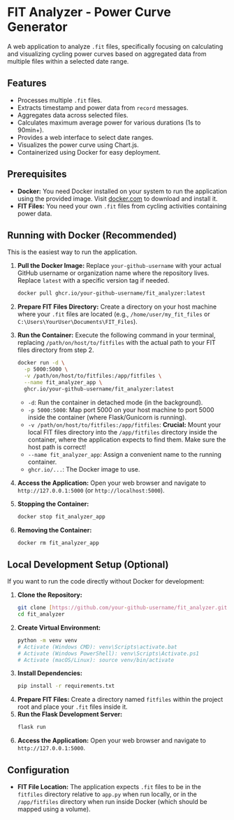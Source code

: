 # FIT Analyzer - Power Curve Generator

A web application to analyze `.fit` files, specifically focusing on calculating and visualizing cycling power curves based on aggregated data from multiple files within a selected date range.

## Features

* Processes multiple `.fit` files.
* Extracts timestamp and power data from `record` messages.
* Aggregates data across selected files.
* Calculates maximum average power for various durations (1s to 90min+).
* Provides a web interface to select date ranges.
* Visualizes the power curve using Chart.js.
* Containerized using Docker for easy deployment.

## Prerequisites

* **Docker:** You need Docker installed on your system to run the application using the provided image. Visit [docker.com](https://www.docker.com/get-started) to download and install it.
* **FIT Files:** You need your own `.fit` files from cycling activities containing power data.

## Running with Docker (Recommended)

This is the easiest way to run the application.

1.  **Pull the Docker Image:**
    Replace `your-github-username` with your actual GitHub username or organization name where the repository lives. Replace `latest` with a specific version tag if needed.
    ```bash
    docker pull ghcr.io/your-github-username/fit_analyzer:latest
    ```

2.  **Prepare FIT Files Directory:**
    Create a directory on your host machine where your `.fit` files are located (e.g., `/home/user/my_fit_files` or `C:\Users\YourUser\Documents\FIT_Files`).

3.  **Run the Container:**
    Execute the following command in your terminal, replacing `/path/on/host/to/fitfiles` with the actual path to your FIT files directory from step 2.

    ```bash
    docker run -d \
      -p 5000:5000 \
      -v /path/on/host/to/fitfiles:/app/fitfiles \
      --name fit_analyzer_app \
      ghcr.io/your-github-username/fit_analyzer:latest
    ```
    * `-d`: Run the container in detached mode (in the background).
    * `-p 5000:5000`: Map port 5000 on your host machine to port 5000 inside the container (where Flask/Gunicorn is running).
    * `-v /path/on/host/to/fitfiles:/app/fitfiles`: **Crucial:** Mount your local FIT files directory into the `/app/fitfiles` directory inside the container, where the application expects to find them. Make sure the host path is correct!
    * `--name fit_analyzer_app`: Assign a convenient name to the running container.
    * `ghcr.io/...`: The Docker image to use.

4.  **Access the Application:**
    Open your web browser and navigate to `http://127.0.0.1:5000` (or `http://localhost:5000`).

5.  **Stopping the Container:**
    ```bash
    docker stop fit_analyzer_app
    ```

6.  **Removing the Container:**
    ```bash
    docker rm fit_analyzer_app
    ```

## Local Development Setup (Optional)

If you want to run the code directly without Docker for development:

1.  **Clone the Repository:**
    ```bash
    git clone [https://github.com/your-github-username/fit_analyzer.git](https://www.google.com/search?q=https://github.com/your-github-username/fit_analyzer.git)
    cd fit_analyzer
    ```
2.  **Create Virtual Environment:**
    ```bash
    python -m venv venv
    # Activate (Windows CMD): venv\Scripts\activate.bat
    # Activate (Windows PowerShell): venv\Scripts\Activate.ps1
    # Activate (macOS/Linux): source venv/bin/activate
    ```
3.  **Install Dependencies:**
    ```bash
    pip install -r requirements.txt
    ```
4.  **Prepare FIT Files:**
    Create a directory named `fitfiles` within the project root and place your `.fit` files inside it.
5.  **Run the Flask Development Server:**
    ```bash
    flask run
    ```
6.  **Access the Application:**
    Open your web browser and navigate to `http://127.0.0.1:5000`.

## Configuration

* **FIT File Location:** The application expects `.fit` files to be in the `fitfiles` directory relative to `app.py` when run locally, or in the `/app/fitfiles` directory when run inside Docker (which should be mapped using a volume).
